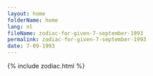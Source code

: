 ```yaml
---
layout: home
folderName: home
lang: nl
fileName: zodiac-for-given-7-september-1993
permalink: zodiac-for-given-7-september-1993
date: 7-09-1993
---
```

{% include zodiac.html %}
